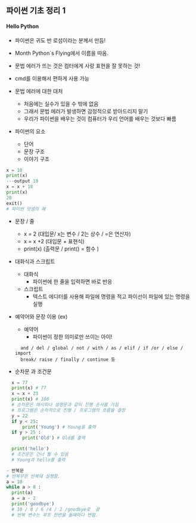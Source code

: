 ## 파이썬 기초 정리 1


#### Hello Python

- 파이썬은 귀도 반 로섬이라는 분께서 만듬!
- Month Python`s Flying에서 이름을 따옴.
- 문법 에러가 뜨는 것은 컴터에게 사랑 표현을 잘 못하는 것!
- cmd를 이용해서 편하게 사용 가능


- 문법 에러에 대한 대처
  - 처음에는 실수가 있을 수 밖에 없음
  - 그래서 문법 에러가 발생하면 감정적으로 받아드리지 말기
  - 우리가 파이썬을 배우는 것이 컴퓨터가 우리 언어를 배우는 것보다 빠름

- 파이썬의 요소
  - 단어
  - 문장 구조
  - 이야기 구조


```Python
x = 10
print(x)
---output 10
x = x + 10
print(x)
20
exit()
# 파이썬 덧셈의 예
```

- 문장 / 줄
  - x = 2 (대입문/ x는 변수 / 2는 상수 / =은 연산자)
  - x = x +2 (대입문 + 표현식)
  - print(x) (출력문 / print() = 함수 )

- 대화식과 스크립트
  - 대화식
    -  파이썬에 한 줄을 입력하면 바로 반응
  - 스크립트
    - 텍스트 에디터를 사용해 파일에 명령을 적고 파이선이 파일에 있는 명령을 실행

- 예약어와 문장 이용 (ex)
  - 예약어
    - 파이썬이 정한 의미로만 쓰이는 아이!
  ```
    and / del / global / not / with / as / elif / if /or / else / import
    break/ raise / finally / continue 등
  ```
- 순차문 과 조건문
``` Python
  x = 77
  print(x) # 77
  x = x + 23
  print(x) # 100
  # 순차문은 레시피나 설명문과 같이 진행 순서를 가짐
  # 프로그램은 순차적으로 진행 / 프로그램의 흐름을 결정
  y = 22
  if y < 25:
      print('Young') # Young을 출력
  if y > 25 :
      print('Old') # Old를 출력

  print('hello')
  # 조건문은 건너 뛸 수 있음
  # Young과 hello를 출력
```
```python
- 반복문
# 반복무은 반복돼 실행함.
a = 10
while a > 0 :
  print(a)
  a = a - 2
  print('goodbye')
  # 10 / 8 / 6 /4 / 2 /goodbye로  끝
  # 반복 변수는 루프 한번을 돌떄마다 변함.
```
